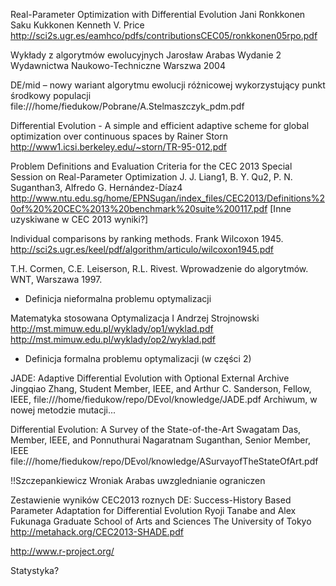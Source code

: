 Real-Parameter Optimization with Differential Evolution
Jani Ronkkonen
Saku Kukkonen
Kenneth V. Price
http://sci2s.ugr.es/eamhco/pdfs/contributionsCEC05/ronkkonen05rpo.pdf

Wykłady z algorytmów ewolucyjnych
Jarosław Arabas
Wydanie 2
Wydawnictwa Naukowo-Techniczne
Warszwa 2004

DE/mid – nowy wariant algorytmu
ewolucji różnicowej wykorzystujący
punkt środkowy populacji
file:///home/fiedukow/Pobrane/A.Stelmaszczyk_pdm.pdf

Differential Evolution - A simple and efficient adaptive
scheme for global
optimization over continuous spaces
by Rainer Storn
http://www1.icsi.berkeley.edu/~storn/TR-95-012.pdf


Problem Definitions and Evaluation Criteria for the CEC
2013 Special Session on Real-Parameter Optimization
J. J. Liang1, B. Y. Qu2, P. N. Suganthan3, Alfredo G. Hernández-Díaz4 
http://www.ntu.edu.sg/home/EPNSugan/index_files/CEC2013/Definitions%20of%20%20CEC%2013%20benchmark%20suite%200117.pdf
[Inne uzyskiwane w CEC 2013 wyniki?]


Individual comparisons by ranking methods.
Frank Wilcoxon 1945.
http://sci2s.ugr.es/keel/pdf/algorithm/articulo/wilcoxon1945.pdf

T.H. Cormen, C.E. Leiserson, R.L. Rivest. Wprowadzenie do algorytmów. WNT, Warszawa 1997.
- Definicja nieformalna problemu optymalizacji

Matematyka stosowana
Optymalizacja I
Andrzej Strojnowski
http://mst.mimuw.edu.pl/wyklady/op1/wyklad.pdf
http://mst.mimuw.edu.pl/wyklady/op2/wyklad.pdf
- Definicja formalna problemu optymalizacji (w części 2)

JADE: Adaptive Differential Evolution with
Optional External Archive
Jingqiao Zhang, Student Member, IEEE, and Arthur C. Sanderson, Fellow, IEEE,
file:///home/fiedukow/repo/DEvol/knowledge/JADE.pdf
Archiwum, w nowej metodzie mutacji...

Differential Evolution: A Survey of the
State-of-the-Art
Swagatam Das, Member, IEEE, and Ponnuthurai Nagaratnam Suganthan, Senior Member, IEEE
file:///home/fiedukow/repo/DEvol/knowledge/ASurvayofTheStateOfArt.pdf

!!Szczepankiewicz Wroniak Arabas uwzglednianie ograniczen


Zestawienie wyników CEC2013 roznych DE:
Success-History Based Parameter Adaptation for
Differential Evolution
Ryoji Tanabe and Alex Fukunaga
Graduate School of Arts and Sciences
The University of Tokyo
http://metahack.org/CEC2013-SHADE.pdf


http://www.r-project.org/

Statystyka?
